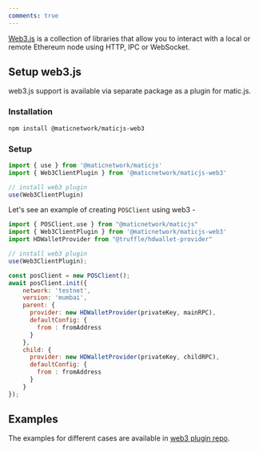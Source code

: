 ```yaml
---
comments: true
---
```


[Web3.js](https://web3js.readthedocs.io/) is a collection of libraries that allow you to interact with a local or remote Ethereum node using HTTP, IPC or WebSocket.

## Setup web3.js

web3.js support is available via separate package as a plugin for matic.js.

### Installation

```sh
npm install @maticnetwork/maticjs-web3
```

### Setup

```js
import { use } from '@maticnetwork/maticjs'
import { Web3ClientPlugin } from '@maticnetwork/maticjs-web3'

// install web3 plugin
use(Web3ClientPlugin)
```

Let's see an example of creating `POSClient` using web3 -

```js
import { POSClient,use } from "@maticnetwork/maticjs"
import { Web3ClientPlugin } from '@maticnetwork/maticjs-web3'
import HDWalletProvider from "@truffle/hdwallet-provider"

// install web3 plugin
use(Web3ClientPlugin);

const posClient = new POSClient();
await posClient.init({
    network: 'testnet',
    version: 'mumbai',
    parent: {
      provider: new HDWalletProvider(privateKey, mainRPC),
      defaultConfig: {
        from : fromAddress
      }
    },
    child: {
      provider: new HDWalletProvider(privateKey, childRPC),
      defaultConfig: {
        from : fromAddress
      }
    }
});

```

## Examples

The examples for different cases are available in [web3 plugin repo](https://github.com/maticnetwork/maticjs-web3).

